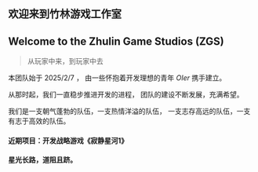 ## 欢迎来到竹林游戏工作室
## Welcome to the Zhulin Game Studios (ZGS)
> 从玩家中来，到玩家中去

本团队始于 $2025/2/7$ ，
由一些怀抱着开发理想的青年 $OIer$ 携手建立。

从那时起，我们一直稳步推进开发的进程，
团队的建设不断发展，充满希望。

我们是一支朝气蓬勃的队伍，一支热情洋溢的队伍，
一支志存高远的队伍，一支有志于高效的队伍。

#### 近期项目：开发战略游戏《寂静星河1》
#### 星光长路，道阻且跻。
